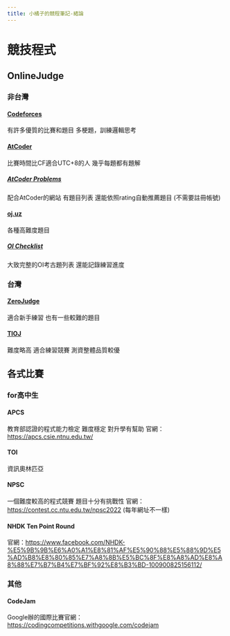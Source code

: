 ```yaml
---
title: 小橘子的競程筆記-緒論
---
```


# 競技程式
## OnlineJudge
### 非台灣
#### [Codeforces](https://codeforces.com/)
有許多優質的比賽和題目
多梗題，訓練邏輯思考
#### [AtCoder](https://atcoder.jp/)
比賽時間比CF適合UTC+8的人
幾乎每題都有題解
##### [AtCoder Problems](https://kenkoooo.com/atcoder)
配合AtCoder的網站
有題目列表
還能依照rating自動推薦題目
(不需要註冊帳號)
#### [oj.uz](https://oj.uz/)
各種高難度題目
##### [OI Checklist](https://oichecklist.pythonanywhere.com/)
大致完整的OI考古題列表
還能記錄練習進度
### 台灣
#### [ZeroJudge](https://zerojudge.tw/)
適合新手練習
也有一些較難的題目
#### [TIOJ](https://tioj.ck.tp.edu.tw/)
難度略高
適合練習競賽
測資整體品質較優
## 各式比賽
### for高中生
#### APCS
教育部認證的程式能力檢定
難度穩定
對升學有幫助
官網：https://apcs.csie.ntnu.edu.tw/
#### TOI
資訊奧林匹亞
#### NPSC
一個難度較高的程式競賽
題目十分有挑戰性
官網：https://contest.cc.ntu.edu.tw/npsc2022
(每年網址不一樣)
#### NHDK Ten Point Round
官網：https://www.facebook.com/NHDK-%E5%9B%9B%E6%A0%A1%E8%81%AF%E5%90%88%E5%88%9D%E5%AD%B8%E8%80%85%E7%A8%8B%E5%BC%8F%E8%A8%AD%E8%A8%88%E7%B7%B4%E7%BF%92%E8%B3%BD-100900825156112/
### 其他
#### CodeJam
Google辦的國際比賽官網：https://codingcompetitions.withgoogle.com/codejam
